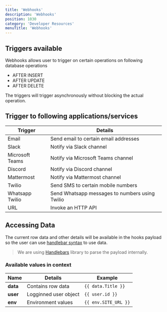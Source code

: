 ```yaml
---
title: 'Webhooks'
description: 'Webhooks'
position: 1030
category: 'Developer Resources'
menuTitle: 'Webhooks'
---
```



## Triggers available
Webhooks allows user to trigger on certain operations on following database operations
- AFTER INSERT
- AFTER UPDATE
- AFTER DELETE

The triggers will trigger asynchronously without blocking the actual operation.

## Trigger to following applications/services

| Trigger | Details |
|-------|-------|
|Email| Send email to certain email addresses |
|Slack| Notify via Slack channel |
|Microsoft Teams| Notify via Microsoft Teams channel |
|Discord| Notify via Discord channel|
|Mattermost| Notify via Mattermost channel|
|Twilio| Send SMS to certain mobile numbers |
|Whatsapp Twilio| Send Whatsapp messages to numbers using Twilio |
|URL| Invoke an HTTP API |

## Accessing Data

The current row data and other details will be available in the hooks payload so the user can use [handlebar syntax](https://handlebarsjs.com/guide/#simple-expressions) to use data. 

> We are using [Handlebars](https://handlebarsjs.com/) library to parse the payload internally.

### Available values in context

| Name | Details | Example|
|-------|-------|-------|
| **data** | Contains row data | `{{ data.Title }}` |
| **user** | Logginned user object | `{{ user.id }}` |
| **env** | Environment values | `{{ env.SITE_URL }}` |


